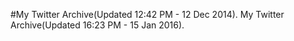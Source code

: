#My Twitter Archive(Updated 12:42 PM - 12 Dec 2014).
My Twitter Archive(Updated 16:23 PM - 15 Jan 2016).
